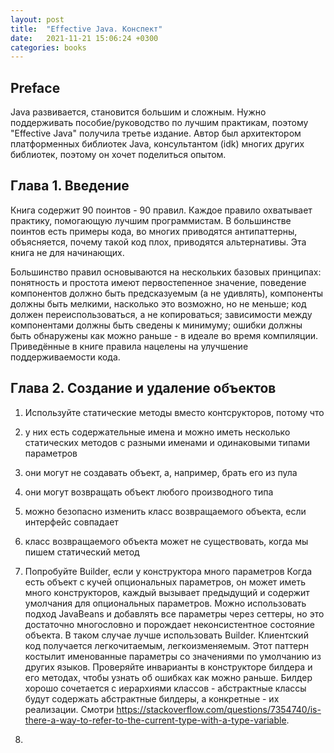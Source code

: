 ```yaml
---
layout: post
title:  "Effective Java. Конспект"
date:   2021-11-21 15:06:24 +0300
categories: books
---
```


## Preface
Java развивается, становится большим и сложным. Нужно поддерживать пособие/руководство по лучшим практикам, поэтому "Effective Java" получила третье издание.
Автор был архитектором платформенных библиотек Java, консультантом (idk) многих других библиотек, поэтому он хочет поделиться опытом.

## Глава 1. Введение
Книга содержит 90 поинтов - 90 правил. Каждое правило охватывает практику, помогающую лучшим программистам. В большинстве поинтов есть примеры кода, во многих приводятся антипаттерны, объясняется, почему такой код плох, приводятся альтернативы.
Эта книга не для начинающих.

Большинство правил основываются на нескольких базовых принципах: понятность и простота имеют первостепенное значение, поведение компонентов должно быть предсказуемым (а не удивлять), компоненты должны быть мелкими, насколько это возможно, но не меньше; код должен переиспользоваться, а не копироваться; зависимости между компонентами должны быть сведены к минимуму; ошибки должны быть обнаружены как можно раньше - в идеале во время компиляции.
Приведённые в книге правила нацелены на улучшение поддерживаемости кода.

## Глава 2. Создание и удаление объектов

1. Используйте статические методы вместо контсрукторов, потому что
  1. у них есть содержательные имена и можно иметь несколько статических методов с разными именами и одинаковыми типами параметров
  3. они могут не создавать объект, а, например, брать его из пула
  4. они могут возвращать объект любого производного типа
  5. можно безопасно изменить класс возвращаемого объекта, если интерфейс совпадает
  6. класс возвращаемого объекта может не существовать, когда мы пишем статический метод

2. Попробуйте Builder, если у конструктора много параметров
Когда есть объект с кучей опциональных параметров, он может иметь много конструкторов, каждый вызывает предыдущий и содержит умолчания для опциональных параметров.
Можно использовать подход JavaBeans и добавлять все параметры через сеттеры, но это достаточно многословно и порождает неконсистентное состояние объекта.
В таком случае лучше использовать Builder. Клиентский код получается легкочитаемым, легкоизменяемым. Этот паттерн костылит именованные параметры со значениями по умолчанию из других языков.
Проверяйте инварианты в конструкторе билдера и его методах, чтобы узнать об ошибках как можно раньше. Билдер хорошо сочетается с иерархиями классов - абстрактные классы будут содержать абстрактные билдеры, а конкретные - их реализации. Смотри https://stackoverflow.com/questions/7354740/is-there-a-way-to-refer-to-the-current-type-with-a-type-variable.

3.
